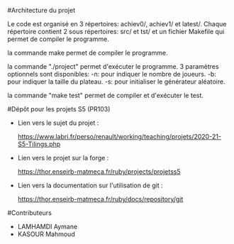 #Architecture du projet

Le code est organisé en 3 répertoires: achiev0/, achiev1/ et latest/.
Chaque répertoire contient 2 sous répertoires: src/ et tst/ et un fichier Makefile qui permet de compiler le programme.

la commande make permet de compiler le programme.

la commande "./project" permet d'exécuter le programme.
3 paramètres optionnels sont disponibles: -n: pour indiquer le nombre de joueurs.
                                          -b: pour indiquer la taille du plateau.
                                          -s: pour initialiser le générateur aléatoire.

la commande "make test" permet de compiler et d'exécuter le test.


#Dépôt pour les projets S5 (PR103)

- Lien vers le sujet du projet :

	<https://www.labri.fr/perso/renault/working/teaching/projets/2020-21-S5-Tilings.php>

- Lien vers le projet sur la forge :

	<https://thor.enseirb-matmeca.fr/ruby/projects/projetss5>

- Lien vers la documentation sur l'utilisation de git :

	<https://thor.enseirb-matmeca.fr/ruby/docs/repository/git>


#Contributeurs

- LAMHAMDI Aymane
- KASOUR Mahmoud
